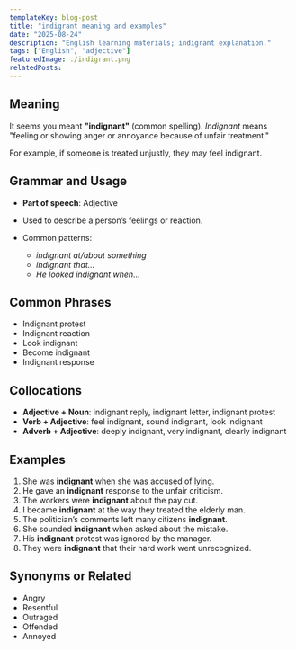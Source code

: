 ```yaml
---
templateKey: blog-post
title: "indigrant meaning and examples"
date: "2025-08-24"
description: "English learning materials; indigrant explanation."
tags: ["English", "adjective"]
featuredImage: ./indigrant.png
relatedPosts:
---
```


## Meaning

It seems you meant **"indignant"** (common spelling).
_Indignant_ means "feeling or showing anger or annoyance because of unfair treatment."

For example, if someone is treated unjustly, they may feel indignant.

## Grammar and Usage

- **Part of speech**: Adjective
- Used to describe a person’s feelings or reaction.
- Common patterns:

  - _indignant at/about something_
  - _indignant that…_
  - _He looked indignant when…_

## Common Phrases

- Indignant protest
- Indignant reaction
- Look indignant
- Become indignant
- Indignant response

## Collocations

- **Adjective + Noun**: indignant reply, indignant letter, indignant protest
- **Verb + Adjective**: feel indignant, sound indignant, look indignant
- **Adverb + Adjective**: deeply indignant, very indignant, clearly indignant

## Examples

1. She was **indignant** when she was accused of lying.
2. He gave an **indignant** response to the unfair criticism.
3. The workers were **indignant** about the pay cut.
4. I became **indignant** at the way they treated the elderly man.
5. The politician’s comments left many citizens **indignant**.
6. She sounded **indignant** when asked about the mistake.
7. His **indignant** protest was ignored by the manager.
8. They were **indignant** that their hard work went unrecognized.

## Synonyms or Related

- Angry
- Resentful
- Outraged
- Offended
- Annoyed
